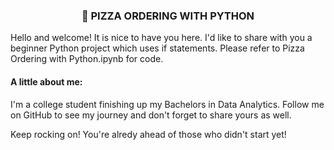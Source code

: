 <h3><center>🍕 PIZZA ORDERING WITH PYTHON</center></h3>
Hello and welcome! It is nice to have you here. I'd like to share with you a beginner Python project which uses if statements. Please refer to Pizza Ordering with Python.ipynb for code.

<h4>A little about me:</h4>
I'm a college student finishing up my Bachelors in Data Analytics. Follow me on GitHub to see my journey and don't forget to share yours as well. 

Keep rocking on! You're alredy ahead of those who didn't start yet!
